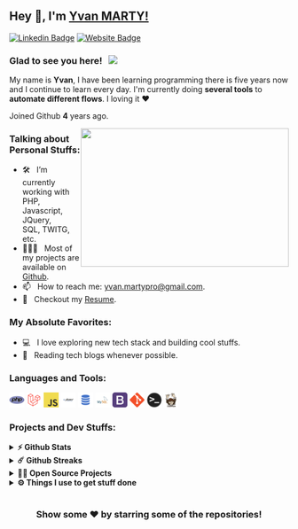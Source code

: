 ## Hey 👋, I'm [Yvan MARTY!](https://github.com/YvanMARTY/)

[![Linkedin Badge](https://img.shields.io/badge/-LinkedIn-0e76a8?style=flat-square&logo=Linkedin&logoColor=white)](https://www.linkedin.com/in/martyyvan/?locale=en_US)
[![Website Badge](https://img.shields.io/badge/Website-3b5998?style=flat-square&logo=google-chrome&logoColor=white)](https://github.com/YvanMARTY/)

### Glad to see you here! &nbsp; ![](https://visitor-badge.glitch.me/badge?page_id=yvanmarty&style=flat-square&color=0088cc)

My name is **Yvan**, I have been learning programming there is five years now and I continue to learn every day. I'm currently doing **several tools** to **automate different flows**. I loving it :heart:

Joined Github **4** years ago.

<img align="right" height="250" width="375" alt="" src="https://miro.medium.com/max/1500/0*enrI7BXUzwJEomlq.gif" />

### Talking about Personal Stuffs:

- 🛠 &nbsp; I’m currently working with PHP, Javascript, JQuery, <br /> SQL, TWITG, etc.
- 👨🏻‍💻 &nbsp; Most of my projects are available on [Github](https://github.com/YvanMARTY/).
- 📫 &nbsp; How to reach me: yvan.martypro@gmail.com.
- 📝 &nbsp; Checkout my [Resume](https://www.linkedin.com/in/martyyvan/?locale=en_US).

### My Absolute Favorites:

- 💻 &nbsp; I love exploring new tech stack and building cool stuffs.
- 📰 &nbsp; Reading tech blogs whenever possible.

### Languages and Tools:

<code><img height="27" src="https://raw.githubusercontent.com/github/explore/80688e429a7d4ef2fca1e82350fe8e3517d3494d/topics/php/php.png" alt="php"></code>
<code><img height="27" src="https://raw.githubusercontent.com/github/explore/80688e429a7d4ef2fca1e82350fe8e3517d3494d/topics/laravel/laravel.png" alt="laravel"></code>
<code><img height="27" src="https://raw.githubusercontent.com/github/explore/80688e429a7d4ef2fca1e82350fe8e3517d3494d/topics/javascript/javascript.png" alt="javascript"></code>
<code><img height="27" src="https://raw.githubusercontent.com/github/explore/80688e429a7d4ef2fca1e82350fe8e3517d3494d/topics/jquery/jquery.png" alt="jquery"></code>
<code><img height="27" src="https://raw.githubusercontent.com/github/explore/80688e429a7d4ef2fca1e82350fe8e3517d3494d/topics/sql/sql.png" alt="sql"></code>
<code><img height="27" src="https://raw.githubusercontent.com/github/explore/80688e429a7d4ef2fca1e82350fe8e3517d3494d/topics/mysql/mysql.png" alt="mysql"></code>
<code><img height="27" src="https://raw.githubusercontent.com/github/explore/80688e429a7d4ef2fca1e82350fe8e3517d3494d/topics/bootstrap/bootstrap.png" alt="bootstrap"></code>
<code><img height="27" src="https://raw.githubusercontent.com/devicons/devicon/master/icons/git/git-original.svg" alt="git"></code>
<code><img height="27" src="https://raw.githubusercontent.com/github/explore/80688e429a7d4ef2fca1e82350fe8e3517d3494d/topics/terminal/terminal.png" alt="terminal"></code>
<code><img height="27" src="https://raw.githubusercontent.com/github/explore/80688e429a7d4ef2fca1e82350fe8e3517d3494d/topics/composer/composer.png" alt="composer"></code>

### Projects and Dev Stuffs:

<details>	
  <summary><b>⚡ Github Stats</b></summary>

<img height="180em" src="https://github-readme-stats.vercel.app/api?username=yvanmarty&show_icons=true&hide_border=true&&count_private=true&include_all_commits=true" />
<img height="180em" src="https://github-readme-stats.vercel.app/api/top-langs/?username=yvanmarty&exclude_repo=KNN-Image-Classification&show_icons=true&hide_border=true&layout=compact&langs_count=8"/>
</details>

<details>	
  <summary><b>☄️ Github Streaks</b></summary>

<img height="180em" src="https://github-readme-streak-stats.herokuapp.com/?user=yvanmarty&hide_border=true" />
</details>

<details>
  <summary><b>🧑‍🚀 Open Source Projects</b></summary>

  <br />
  <table>
    <thead align="center">
      <tr border: none;>
        <td><b>💻 Projects</b></td>
        <td><b>🌟 Stars</b></td>
        <td><b>🍴 Forks</b></td>
        <td><b>🐛 Issues</b></td>
        <td><b>🔔 Pull Requests</b></td>
        <td><b>👨‍💻 Language</b></td>
      </tr>
    </thead>
    <tbody>
      <tr>
	      <td><a href="https://github.com/yvanmarty/Gitwar"><b>🚀 Gitwar</b></a></td>
        <td><img alt="Stars" src="https://img.shields.io/github/stars/yvanmarty/Gitwar?style=flat-square&labelColor=343b41"/></td>
        <td><img alt="Forks" src="https://img.shields.io/github/forks/yvanmarty/Gitwar?style=flat-square&labelColor=343b41"/></td>
        <td><img alt="Issues" src="https://img.shields.io/github/issues/yvanmarty/Gitwar?style=flat-square"/></td>
        <td><img alt="Pull Requests" src="https://img.shields.io/github/issues-pr/yvanmarty/Gitwar?style=flat-square"/></td>
        <td><img alt="Language" src="https://img.shields.io/github/languages/top/yvanmarty/Gitwar?style=flat-square"/></td>
      </tr>
      <tr>
	      <td><a href="https://github.com/yvanmarty/TradeByte"><b>💸 TradeByte</b></a></td>
        <td><img alt="Stars" src="https://img.shields.io/github/stars/yvanmarty/TradeByte?style=flat-square&labelColor=343b41"/></td>
        <td><img alt="Forks" src="https://img.shields.io/github/forks/yvanmarty/TradeByte?style=flat-square&labelColor=343b41"/></td>
        <td><img alt="Issues" src="https://img.shields.io/github/issues/yvanmarty/TradeByte?style=flat-square"/></td>
        <td><img alt="Pull Requests" src="https://img.shields.io/github/issues-pr/yvanmarty/TradeByte?style=flat-square"/></td>
        <td><img alt="Language" src="https://img.shields.io/github/languages/top/yvanmarty/TradeByte?label=javascript&style=flat-square"/></td>
      </tr>
      <tr>
	      <td><a href="https://github.com/yvanmarty/TheNodeCourse"><b>👨🏻‍💻 TheNodeCourse</b></a></td>
        <td><img alt="Stars" src="https://img.shields.io/github/stars/yvanmarty/TheNodeCourse?style=flat-square&labelColor=343b41"/></td>
        <td><img alt="Forks" src="https://img.shields.io/github/forks/yvanmarty/TheNodeCourse?style=flat-square&labelColor=343b41"/></td>
        <td><img alt="Issues" src="https://img.shields.io/github/issues/yvanmarty/TheNodeCourse?style=flat-square"/></td>
        <td><img alt="Pull Requests" src="https://img.shields.io/github/issues-pr/yvanmarty/TheNodeCourse?style=flat-square"/></td>
        <td><img alt="Language" src="https://img.shields.io/github/languages/top/yvanmarty/TheNodeCourse?style=flat-square"/></td> 
      </tr>
      <tr>
	      <td><a href="https://github.com/iampavangandhi/yvanmarty"><b>🤓 yvanmarty</b></a></td>
        <td><img alt="Stars" src="https://img.shields.io/github/stars/yvanmarty/yvanmarty?style=flat-square&labelColor=343b41"/></td>
        <td><img alt="Forks" src="https://img.shields.io/github/forks/yvanmarty/yvanmarty?style=flat-square&labelColor=343b41"/></td>
        <td><img alt="Issues" src="https://img.shields.io/github/issues/yvanmarty/yvanmarty?style=flat-square"/></td>
        <td><img alt="Pull Requests" src="https://img.shields.io/github/issues-pr/yvanmarty/yvanmarty?style=flat-square"/></td>
        <td><img alt="Language" src="https://img.shields.io/badge/markdown-100%25-blue?style=flat-square"/></td> 
      </tr>
    </tbody>
  </table>
  <br />
</details>
 
<details>	
  <br />
  <summary><b>⚙️ Things I use to get stuff done</b></summary>
  	<ul>
  	    <li><b>OS:</b> Ubuntu 20.04</li>
	    <li><b>Laptop: </b> HP Elitebook (i5)</li>
  	    <li><b>Browser: </b> Firefox Web Browser</li>
	    <li><b>Terminal: </b> ZSH: Oh My Zsh (PowerLevel10k)</li>
	    <li><b>Code Editor:</b> VSCode - The best editor out there.</li>
	    <li><b>To Stay Updated:</b> Dev.to, Medium, Linkedin and Twitter.</li>
	    <br />
	⚛️ Checkout My VSCode Configrations <a href="https://gist.github.com/yvanmarty/039b1dc5a7cdcb007ab3691814d53130">Here</a>.
	</ul>	
</details>

#

<div align="center">

### Show some ❤️ by starring some of the repositories!

</div>
